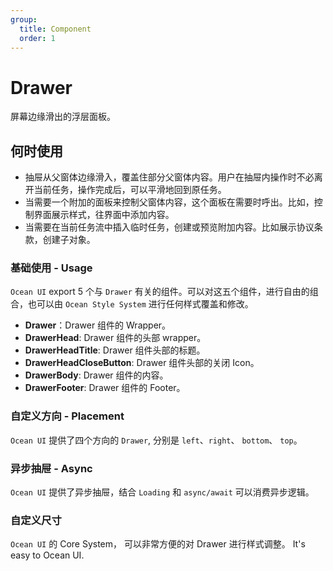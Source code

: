 ```yaml
---
group:
  title: Component
  order: 1
---
```


# Drawer

屏幕边缘滑出的浮层面板。

## 何时使用

- 抽屉从父窗体边缘滑入，覆盖住部分父窗体内容。用户在抽屉内操作时不必离开当前任务，操作完成后，可以平滑地回到原任务。
- 当需要一个附加的面板来控制父窗体内容，这个面板在需要时呼出。比如，控制界面展示样式，往界面中添加内容。
- 当需要在当前任务流中插入临时任务，创建或预览附加内容。比如展示协议条款，创建子对象。

### 基础使用 - Usage

`Ocean UI` export 5 个与 `Drawer` 有关的组件。可以对这五个组件，进行自由的组合，也可以由 `Ocean Style System` 进行任何样式覆盖和修改。

- **Drawer**：Drawer 组件的 Wrapper。
- **DrawerHead**: Drawer 组件的头部 wrapper。
- **DrawerHeadTitle**: Drawer 组件头部的标题。
- **DrawerHeadCloseButton**: Drawer 组件头部的关闭 Icon。
- **DrawerBody**: Drawer 组件的内容。
- **DrawerFooter**: Drawer 组件的 Footer。

<code src="./document/basic.tsx"></code>

### 自定义方向 - Placement

`Ocean UI` 提供了四个方向的 `Drawer`, 分别是 `left`、`right`、 `bottom`、 `top`。

<code src="./document/dialogBasic.tsx"></code>

### 异步抽屉 - Async

`Ocean UI` 提供了异步抽屉，结合 `Loading` 和 `async/await` 可以消费异步逻辑。

<code src="./document/asyncDialog.tsx"></code>

### 自定义尺寸

`Ocean UI` 的 Core System， 可以非常方便的对 Drawer 进行样式调整。 It's easy to Ocean UI.

<code src="./document/sizeDrawer.tsx"></code>

